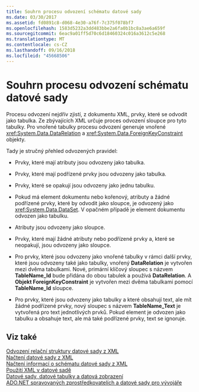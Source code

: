 ```yaml
---
title: Souhrn procesu odvození schématu datové sady
ms.date: 03/30/2017
ms.assetid: fd0891c8-d068-4e30-a76f-7c375f078bf7
ms.openlocfilehash: 1583d5232a3dd483bbe2a6fa0b1bc8a3ae6a659f
ms.sourcegitcommit: 6eac9a01ff5d70c6d18460324c016a3612c5e268
ms.translationtype: MT
ms.contentlocale: cs-CZ
ms.lasthandoff: 09/16/2018
ms.locfileid: "45668506"
---
```

# <a name="summary-of-the-dataset-schema-inference-process"></a>Souhrn procesu odvození schématu datové sady
Procesu odvození nejdřív zjistí, z dokumentu XML, prvky, které se odvodit jako tabulka. Ze zbývajících XML určuje proces odvození sloupce pro tyto tabulky. Pro vnořené tabulky procesu odvození generuje vnořené <xref:System.Data.DataRelation> a <xref:System.Data.ForeignKeyConstraint> objekty.  
  
 Tady je stručný přehled odvozených pravidel:  
  
-   Prvky, které mají atributy jsou odvozeny jako tabulka.  
  
-   Prvky, které mají podřízené prvky jsou odvozeny jako tabulka.  
  
-   Prvky, které se opakují jsou odvozeny jako jednu tabulku.  
  
-   Pokud má element dokumentu nebo kořenový, atributy a žádné podřízené prvky, které by odvodit jako sloupce, je odvozený jako <xref:System.Data.DataSet>. V opačném případě je element dokumentu odvozen jako tabulku.  
  
-   Atributy jsou odvozeny jako sloupce.  
  
-   Prvky, které mají žádné atributy nebo podřízené prvky a, které se neopakují, jsou odvozeny jako sloupce.  
  
-   Pro prvky, které jsou odvozeny jako vnořené tabulky v rámci další prvky, které jsou odvozeny také jako tabulky, vnořený **DataRelation** je vytvořen mezi dvěma tabulkami. Nové, primární klíčový sloupec s názvem **TableName_Id** bude přidána do obou tabulek a používá **DataRelation**. A **Objekt ForeignKeyConstraint** je vytvořen mezi dvěma tabulkami pomocí **TableName_Id** sloupce.  
  
-   Pro prvky, které jsou odvozeny jako tabulky a které obsahují text, ale mít žádné podřízené prvky, nový sloupec s názvem **TableName_Text** je vytvořená pro text jednotlivých prvků. Pokud element je odvozen jako tabulku a obsahuje text, ale má také podřízené prvky, text se ignoruje.  
  
## <a name="see-also"></a>Viz také  
 [Odvození relační struktury datové sady z XML](../../../../../docs/framework/data/adonet/dataset-datatable-dataview/inferring-dataset-relational-structure-from-xml.md)  
 [Načtení datové sady z XML](../../../../../docs/framework/data/adonet/dataset-datatable-dataview/loading-a-dataset-from-xml.md)  
 [Načtení informací o schématu datové sady z XML](../../../../../docs/framework/data/adonet/dataset-datatable-dataview/loading-dataset-schema-information-from-xml.md)  
 [Použití XML v datové sadě](../../../../../docs/framework/data/adonet/dataset-datatable-dataview/using-xml-in-a-dataset.md)  
 [Datové sady, datové tabulky a datová zobrazení](../../../../../docs/framework/data/adonet/dataset-datatable-dataview/index.md)  
 [ADO.NET spravovaných zprostředkovatelích a datové sady pro vývojáře](https://go.microsoft.com/fwlink/?LinkId=217917)

